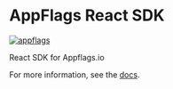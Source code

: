 # AppFlags React SDK

[![appflags](https://img.shields.io/npm/v/appflags-react)](https://www.npmjs.com/package/appflags-react)

React SDK for Appflags.io

For more information, see the [docs](https://docs.appflags.io/sdks/react/).
